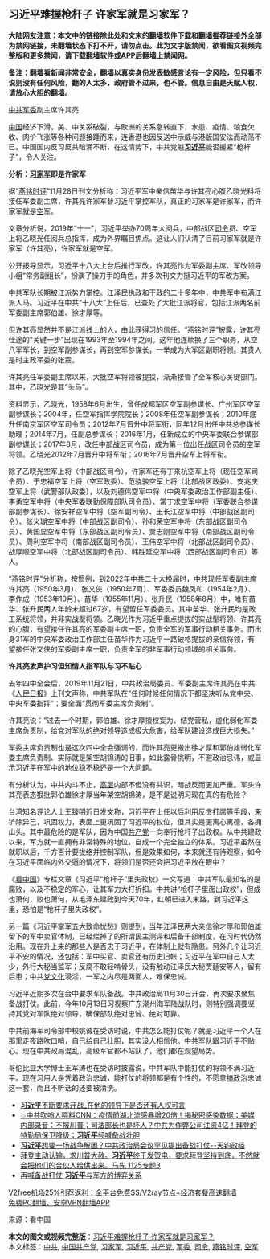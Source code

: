  <h2>习近平难握枪杆子 许家军就是习家军？</h2> <p class="notice"><b>大陆网友注意：本文中的链接除此处和文末的<a href="https://github.com/bannedbook/fanqiang" >翻墙</a>软件下载和<a href="https://github.com/killgcd/justmysocks/blob/master/README.md">翻墙推荐</a>链接外全部为禁网链接，未翻墙状态下打不开，请勿点击。此为文字版禁闻，欲看图文视频完整版和更多禁闻，请下载<a href="https://github.com/bannedbook/fanqiang">翻墙软件或APP</a>后翻墙上禁闻网。</p><p>备注：翻墙看新闻非常安全，翻墙以真实身份发表敏感言论有一定风险，但只看不说则没有任何风险，翻的人太多，政府管不过来，也不管。信息自由是天赋人权，请放心大胆的翻墙。</b></p>  <div class="entry"> <p id="conimg"><a href="https://www.bannedbook.org/bnews/tag/%e4%b8%ad%e5%85%b1/" class="st_tag internal_tag" rel="tag" title="标签 中共 下的日志">中共</a><a href="https://www.bannedbook.org/bnews/tag/%E5%86%9B%E5%A7%94/" class="st_tag internal_tag" rel="tag" title="标签 军委 下的日志">军委</a>副主席许其亮</p> <p><span class='wp_keywordlink_affiliate'><a href="https://www.bannedbook.org/" title="中国" target="_blank">中国</a></span>经济下滑，美、中关系破裂，与欧洲的关系急转直下，水患、疫情、粮食欠收、肉价飞涨等各种问题接踵而来，连香港也因反送中示威与港版国安法而动荡不已。中国国内反习反共暗涌不断，在这情势下，中共党魁<strong><a href="https://www.bannedbook.org/bnews/tag/%e4%b9%a0%e8%bf%91%e5%b9%b3/" class="st_tag internal_tag" rel="tag" title="标签 习近平 下的日志">习近平</a></strong>能否握紧“枪杆子”，令人关注。</p> <p><strong>分析：<a href="https://www.bannedbook.org/bnews/tag/%e4%b9%a0%e5%ae%b6%e5%86%9b/" class="st_tag internal_tag" rel="tag" title="标签 习家军 下的日志">习家军</a>即是许家军</strong></p> <p>据“<a href="https://www.bannedbook.org/bnews/tag/%e7%87%95%e9%93%ad%e6%97%b6%e8%af%84/" class="st_tag internal_tag" rel="tag" title="标签 燕铭时评 下的日志">燕铭时评</a>”11月28日刊文分析称：习近平军中亲信苗华与许其亮心腹乙晓光料将接任军委副主席，许其亮许家军替习近平掌控军队，真正的习家军是许家军，而许家军就是<a href="https://www.bannedbook.org/bnews/tag/%e7%a9%ba%e5%86%9b/" class="st_tag internal_tag" rel="tag" title="标签 空军 下的日志">空军</a>。</p> <p>文章分析说，2019年“十一”，习近平举办70周年大阅兵，中部战区<a href="https://www.bannedbook.org/bnews/tag/%E5%8F%B8%E4%BB%A4/" class="st_tag internal_tag" rel="tag" title="标签 司令 下的日志">司令</a>员、空军上将乙晓光任阅兵总指挥，成为外界瞩目焦点。这让人们认清了目前习家军就是许家军（许其亮），许家军就是空军。</p> <p>公开报导显示，习近平十八大上台后推行军改，许其亮作为军委副主席、军改领导小组“常务副组长”，扮演了操刀手的角色，并多次刊文力挺习近平的军改方案。</p>  <p>中共军队长期被江派势力掌控。江泽民执政和干政的二十多年中，中共军中布满江派人马。习近平在中共“十八大”上任后，已查处了大批江派将官，包括江派两名前军委副主席郭伯雄、徐才厚等。</p> <p>但许其亮显然并不是江派线上的人，由此获得习的信任。“燕铭时评”披露，许其亮仕途的“关键一步”出现在1993年至1994年之间。这年他连续换了三个职务，从空八军军长，到空军副参谋长，再到空军参谋长，一举成为大军区副职将领。其贵人是时主政军委的张震。</p> <p>许其亮任军委副主席以来，大批空军将领被提拔，渐渐接管了全军核心关键部门。其中，乙晓光是其“头马”。</p> <p>资料显示，乙晓光，1958年6月出生，曾任成都军区空军副参谋长、广州军区空军副参谋长；2004年，任空军指挥学院院长；2008年任空军副参谋长；2010年底升任南京军区空军司令员；2012年7月晋升中将军衔，同年12月出任中共总参谋长助理；2014年7月，任副总参谋长；2016年1月，任新成立的中央军委联合参谋部副参谋长；2017年8月，改任中部战区司令员，成为第一位出任战区司令员的空军将领。乙晓光2012年7月晋升中将军衔；2016年7月晋升空军上将军衔。</p> <p>除了乙晓光空军上将（中部战区司令），许家军还有丁来杭空军上将（现任空军司令员）、于忠福空军上将（空军政委）、范骁骏空军上将（北部战区政委）、安兆庆空军上将（武警部队政委），以及刘德伟空军中将（中央军委政治工作部副主任）、李勇空军中将（中央军委联勤保障部队司令员）、常丁求空军中将（军委联合参谋部副参谋长）、徐安祥空军中将（空军副司令）、王长江空军中将（中部战区副司令）、张义瑚空军中将（中部战区副司令）、孙和荣空军中将（东部战区副司令员）、黄国显空军中将（东部战区副司令员）、贾志刚空军中将（南部战区副司令员）、周利空军中将（南部战区副司令员）、王伟空军中将（北部战区副司令员）、战厚顺空军中将（北部战区副司令员）、韩胜延空军中将（西部战区副司令员）等人。</p> <p>“燕铭时评”分析称，按惯例，到2022年中共二十大换届时，中共现任军委副主席许其亮（1950年3月）、张又侠（1950年7月）、军委委员魏凤和（1954年2月）、李作成（1953年10月）、苗华（1955年11月）、张升民（1958年8月）中，唯有苗华、张升民两人年龄未超过67岁，有望留任军委委员。其中苗华、张升民均是政工系统将领，并非实战型将领。乙晓光作为习近平重点提拔的实战型将领、许其亮的心腹，有望接任许其亮的军委副主席一职，负责全军的军事行动相关事务。而出身31军的中央军委政治工作部主任苗华作为习近平一路破格提拔的亲信将领，有望接任张又侠的军委副主席一职，负责全军的非军事行动领域的相关事务。</p>  <p><strong>许其亮发声护习但知情人指军队与习不贴心</strong></p> <p>去年四中全会后，2019年11月21日，中共政治局委员、军委副主席许其亮在中共《<span class='wp_keywordlink'><a href="https://www.bannedbook.org/forum2/topic109.html" title="透视人民日报" target="_blank">人民日报</a></span>》上刊文声称，中共军队在“任何时候任何情况下都坚决听从党中央、中央军委指挥”；要全面“贯彻军委主席负责制”。</p> <p>许其亮说：“过去一个时期，郭伯雄、徐才厚擅权妄为、结党营私，虚化弱化军委主席负责制，给党对军队的绝对领导造成极大危害，给军队建设造成巨大损失。”</p> <p>军委主席负责制也是这次四中全会强调的，而许其亮更搬出徐才厚和郭伯雄弱化军委主席负责制、实际就是架空胡锦涛的旧事，如此露骨挑明，不避政治忌讳，或显示习近平在军中的地位稳不稳还是一个大问题。</p> <p>有分析认为，中共内斗不止，<span class='wp_keywordlink_affiliate'><a href="https://www.bannedbook.org/bnews/ccpdope/" title="中共高层内幕" target="_blank">高层</a></span>内部不但没有共识，暗战反而更加严重。军头许其亮表态狠批郭伯雄徐才厚当年架空胡锦涛，是不是说明习现在真的有危险？</p> <p>台湾知名<span class='wp_keywordlink_affiliate'><a href="https://www.bannedbook.org/bnews/comments/" title="新闻评论" target="_blank">评论</a></span>人士王臻明近日发文称，习近平在上任以后利用反贪打腐等手段，来铲除异己，巩固权力，表面上更巩固了习近平的权位，但其实是更离心离德，各拥山头。其中最危险的是军队，因为中国<a href="https://www.bannedbook.org/bnews/tag/%e5%85%b1%e4%ba%a7%e5%85%9a/" class="st_tag internal_tag" rel="tag" title="标签 共产党 下的日志">共产党</a>一向奉行枪杆子出政权。从中共建政以来，军方就一直拥有非常特殊的地位，自成一个完全独立的体系。习近平虽然在就职以后，千方百计要拢络并控制军队，但是效果如何，本来就还有待观察，如今在习近平面临内外交逼的情况下，将领们是否还会把习近平放在眼中？</p>  <p>《<span class='wp_keywordlink_affiliate'><a href="https://www.secretchina.com/" title="看中国" target="_blank">看中国</a></span>》专栏文章《习近平“枪杆子”里失政权》一文写道：中共军队最知名的是腐败，以及不稳定的军心，让其军力大打折扣。中共讲“枪杆子里面出政权”，但成也萧何，败也萧何，从毛泽东建政到今天70年，红朝已进入末路，到习近平这里，恐怕是“枪杆子里失政权”。</p> <p>另一篇《习近平掌军五大致命忧愁》则提到，当年江泽民两大亲信徐才厚和郭伯雄留下的军中卖官体制，已经烂掉了的所谓民主测评和后备干部制度，在习时代仍然沿用。现在升上来的那些人是否忠于习近平，在体制上就有隐患。另外几个让习近平不安的情况，还包括：军中买官、卖官还有历史旧帐；习近平在军中自己人太少，外行大秘当监军；反腐不敢轻啃骨头，没有触动江泽民大秘贾廷安等人，留有后患；中共<span class='wp_keywordlink'><a href="https://www.bannedbook.org/forum2/topic3.html" title="《解体党文化》" target="_blank">党文化</a></span>浸淫，一军之内尽是两面人，难保忠诚。</p> <p>习近平近期多次在会中要求军队备战。中共政治局11月30日开会，再次要求聚焦备战打仗。此前，今年10月13日习视察广东潮州海军陆战队时，则特别强调要坚持其党对军队绝对领导，确保部队绝对忠诚、绝对可靠。</p> <p>中共前海军司令部中校姚诚在受访时说，中共怎么能打仗呢？就是习近平一个人在那里走夜路吹口哨，自己给自己壮胆，其实没人相信他。中共军队跟习近平不贴心。现在中共政局混乱，高级军官都不站队了，他们都在观望局势。</p> <p>哥伦比亚大学博士王军涛也在受访时披露说，中共军队中能打仗的将领不满习近平。现在习用人是凭着政治忠诚，能打仗的将领都是有个性的，不愿意<span class='wp_keywordlink'><a href="https://www.bannedbook.org/forum11/topic331.html" title="禁片：搞政治" target="_blank">搞政治</a></span>忠诚这一套，而且不听话的还要被清洗。</p> <ul class='op-related-articles' title='相关阅读'> <li><a href='https://www.bannedbook.org/bnews/comments/20201202/1440830.html' target='_blank'><b>习近平</b>不断要求开战_在他的领导下是否还有人权可言</a></li> <li><a href='https://www.bannedbook.org/bnews/bannedvideo/20201202/1440752.html' target='_blank'>💥中共吹哨人喂料CNN：疫情前湖北流感暴增20倍！揭秘密感染数据；美媒内部录音：不报川普；司法部长也是坏人？中共为作弊公司注资4亿！拜登的特勤局保卫降级；<b>习近平</b>频喊备战壮胆</a></li> <li><a href='https://www.bannedbook.org/bnews/bannedvideo/20201202/1440597.html' target='_blank'><b>习近平</b>想要一场战争解困？中共政治局会议罕见提出备战打仗--天钧政经</a></li> <li><a href='https://www.bannedbook.org/bnews/bannedvideo/20201202/1440516.html' target='_blank'>拜登主动认输，求川普大赦。<b>习近平</b>终于发贺电，要求拜登坚持到底，不然就会把他们的合伙人给供出来。马先 1125专题3</a></li> <li><a href='https://www.bannedbook.org/bnews/bannedvideo/20201202/1440472.html' target='_blank'>再喊备战打仗 <b>习近平</b>与军方的博弈关系</a></li> </ul> <p class="texttj"> <a href="https://www.bannedbook.org/forum23/topic22702.html" target="_blank">V2free机场25%引荐返利：全平台免费SS/V2ray节点+经济套餐高速翻墙</a><br/> <a href="https://github.com/bannedbook/fanqiang/wiki/%E7%A6%81%E9%97%BB%E7%BD%91%E5%AE%89%E5%8D%93%E7%BF%BB%E5%A2%99%E6%96%B0%E9%97%BBAPP" target="_blank">免费PC翻墙、安卓VPN翻墙APP</a></p><p> 来源：看中国 </p> <a name='sharetosocial'></a>       <div><b>本文的图文或视频完整版</b>：<a href='https://www.bannedbook.org/bnews/cbnews/20201202/1440837.html'>习近平难握枪杆子 许家军就是习家军？</a></div>  </div><!--END ENTRY--> <div class="postfooter"> <div>本文标签：<a href="https://www.bannedbook.org/bnews/tag/%e4%b8%ad%e5%85%b1/" rel="tag">中共</a>, <a href="https://www.bannedbook.org/bnews/tag/%e4%b8%ad%e5%9b%bd%e5%85%b1%e4%ba%a7%e5%85%9a/" rel="tag">中国共产党</a>, <a href="https://www.bannedbook.org/bnews/tag/%e4%b9%a0%e5%ae%b6%e5%86%9b/" rel="tag">习家军</a>, <a href="https://www.bannedbook.org/bnews/tag/%e4%b9%a0%e8%bf%91%e5%b9%b3/" rel="tag">习近平</a>, <a href="https://www.bannedbook.org/bnews/tag/%e5%85%b1%e4%ba%a7%e5%85%9a/" rel="tag">共产党</a>, <a href="https://www.bannedbook.org/bnews/tag/%E5%86%9B%E5%A7%94/" rel="tag">军委</a>, <a href="https://www.bannedbook.org/bnews/tag/%E5%8F%B8%E4%BB%A4/" rel="tag">司令</a>, <a href="https://www.bannedbook.org/bnews/tag/%e7%87%95%e9%93%ad%e6%97%b6%e8%af%84/" rel="tag">燕铭时评</a>, <a href="https://www.bannedbook.org/bnews/tag/%e7%a9%ba%e5%86%9b/" rel="tag">空军</a></div>  </div><!--END POSTFOOTER--> 